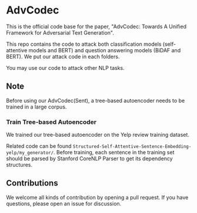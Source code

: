 # AdvCodec

This is the official code base for the paper, "AdvCodec: Towards A Unified Framework for Adversarial Text Generation".

This repo contains the code to attack both classification models (self-attentive models and BERT) and 
question answering models (BiDAF and BERT). We put our attack code in each folders. 

You may use our code to attack other NLP tasks.

## Note

Before using our AdvCodec(Sent), a tree-based autoencoder needs to be trained in a large corpus.

### Train Tree-based Autoencoder

We trained our tree-based autoencoder on the Yelp review training dataset. 

Related code can be found `Structured-Self-Attentive-Sentence-Embedding-yelp/my_generator/`. Before training, each 
sentence in the training set should be parsed by Stanford CoreNLP Parser to get its dependency structures.

## Contributions

We welcome all kinds of contribution by opening a pull request. If you have questions, please open an issue for discussion.   

